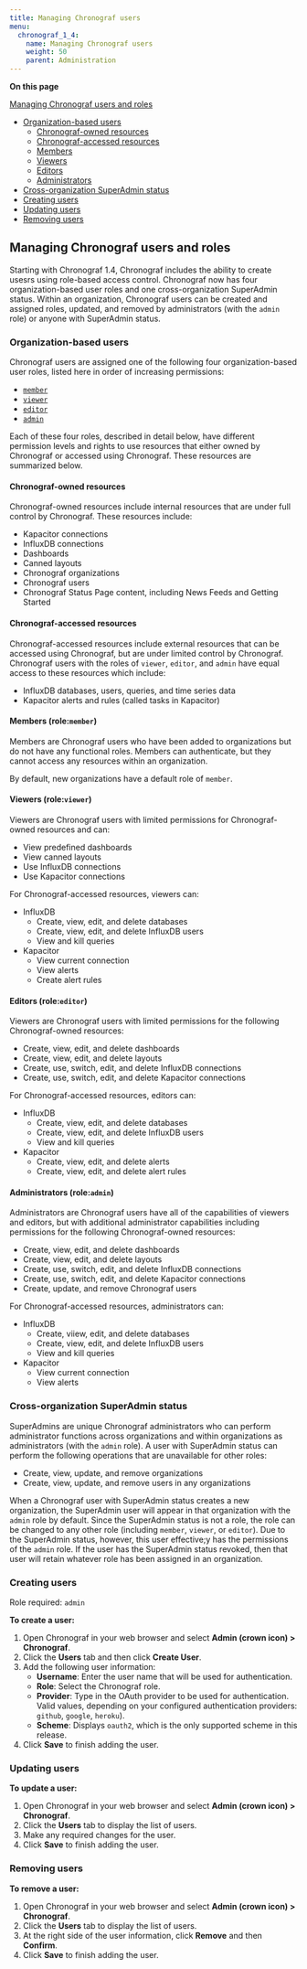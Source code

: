```yaml
---
title: Managing Chronograf users
menu:
  chronograf_1_4:
    name: Managing Chronograf users
    weight: 50
    parent: Administration
---
```


**On this page**

[Managing Chronograf users and roles](#managing-chronograf-users-and-roles)
* [Organization-based users](#organization-based-users)
  * [Chronograf-owned resources](#chronograf-owned-resources)
  * [Chronograf-accessed resources](#chronograf-accessed-resources)
  * [Members](#members-role-member)
  * [Viewers](#viewer-role-viewer)
  * [Editors](#editors-role-editor)
  * [Administrators](#administrators-role-admin)
* [Cross-organization SuperAdmin status](#cross-organization-superadmin-status)
* [Creating users](#creating-users)
* [Updating users](#updating-users)
* [Removing users](#removing-users)

## Managing Chronograf users and roles

Starting with Chronograf 1.4, Chronograf includes the ability to create usesrs using role-based access control. Chronograf now has four organization-based user roles and one cross-organization SuperAdmin status. Within an organization, Chronograf users can be created and assigned roles, updated, and removed by administrators (with the `admin` role) or anyone with SuperAdmin status.

### Organization-based users

Chronograf users are assigned one of the following four organization-based user roles, listed here in order of increasing permissions:

- [`member`](#members-role-member)
- [`viewer`](#viewer-role-viewer)
- [`editor`](#editors-role-editor)
- [`admin`](#administrators-role-admin)

Each of these four roles, described in detail below, have different permission levels and rights to use resources that either owned by Chronograf or accessed using Chronograf. These resources are summarized below.

#### Chronograf-owned resources

Chronograf-owned resources include internal resources that are under full control by Chronograf. These resources include:

- Kapacitor connections
- InfluxDB connections
- Dashboards
- Canned layouts
- Chronograf organizations
- Chronograf users
- Chronograf Status Page content, including News Feeds and Getting Started

#### Chronograf-accessed resources

Chronograf-accessed resources include external resources that can be accessed using Chronograf, but are under limited control by Chronograf. Chronograf users with the roles of `viewer`, `editor`, and `admin` have equal access to these resources which include:

- InfluxDB databases, users, queries, and time series data
- Kapacitor alerts and rules (called tasks in Kapacitor)


#### Members (role:`member`)

Members are Chronograf users who have been added to organizations but do not have any functional roles. Members can authenticate, but they cannot access any resources within an organization.

By default, new organizations have a default role of `member`.


#### Viewers (role:`viewer`)

Viewers are Chronograf users with limited permissions for Chronograf-owned resources and can:

- View predefined dashboards
- View canned layouts
- Use InfluxDB connections
- Use Kapacitor connections

For Chronograf-accessed resources, viewers can:

- InfluxDB
  - Create, view, edit, and delete databases
  - Create, view, edit, and delete InfluxDB users
  - View and kill queries
- Kapacitor
  - View current connection
  - View alerts
  - Create alert rules

#### Editors (role:`editor`)

Viewers are Chronograf users with limited permissions for the following Chronograf-owned resources:

- Create, view, edit, and delete dashboards
- Create, view, edit, and delete layouts
- Create, use, switch, edit, and delete InfluxDB connections
- Create, use, switch, edit, and delete Kapacitor connections

For Chronograf-accessed resources, editors can:

- InfluxDB
  - Create, view, edit, and delete databases
  - Create, view, edit, and delete InfluxDB users
  - View and kill queries
- Kapacitor
  - Create, view, edit, and delete alerts
  - Create, view, edit, and delete alert rules

#### Administrators (role:`admin`)

Administrators are Chronograf users have all of the capabilities of viewers and editors, but with additional administrator capabilities including permissions for the following Chronograf-owned resources:

- Create, view, edit, and delete dashboards
- Create, view, edit, and delete layouts
- Create, use, switch, edit, and delete InfluxDB connections
- Create, use, switch, edit, and delete Kapacitor connections
- Create, update, and remove Chronograf users

For Chronograf-accessed resources, administrators can:

- InfluxDB
  - Create, viiew, edit, and delete databases
  - Create, view, edit, and delete InfluxDB users
  - View and kill queries
- Kapacitor
  - View current connection
  - View alerts

### Cross-organization SuperAdmin status

SuperAdmins are unique Chronograf administrators who can perform administrator functions across organizations and within organizations as administrators (with the `admin` role). A user with SuperAdmin status can perform the following operations that are unavailable for other roles:

* Create, view, update, and remove organizations
* Create, view, update, and remove users in any organizations

When a Chronograf user with SuperAdmin status creates a new organization, the SuperAdmin user will appear in that organization with the `admin` role by default. Since the SuperAdmin status is not a role, the role can be changed to any other role (including `member`, `viewer`, or `editor`). Due to the SuperAdmin status, however, this user effective;y has the permissions of the `admin` role. If the user has the SuperAdmin status revoked, then that user will retain whatever role has been assigned in an organization.

### Creating users

Role required: `admin`

**To create a user:**

1) Open Chronograf in your web browser and select **Admin (crown icon) > Chronograf**.
2) Click the **Users** tab and then click **Create User**.
3) Add the following user information:
   * **Username**: Enter the user name that will be used for authentication.
   * **Role**: Select the Chronograf role.
   * **Provider**: Type in the OAuth provider to be used for authentication. Valid values, depending on your configured authentication providers: `github`, `google`, `heroku`).
   * **Scheme**: Displays `oauth2`, which is the only supported scheme in this release.
3) Click **Save** to finish adding the user.

### Updating users

**To update a user:**

1) Open Chronograf in your web browser and select **Admin (crown icon) > Chronograf**.
2) Click the **Users** tab to display the list of users.
3) Make any required changes for the user.
3) Click **Save** to finish adding the user.

### Removing users

**To remove a user:**

1) Open Chronograf in your web browser and select **Admin (crown icon) > Chronograf**.
2) Click the **Users** tab to display the list of users.
3) At the right side of the user information, click **Remove** and then **Confirm**.
3) Click **Save** to finish adding the user.
